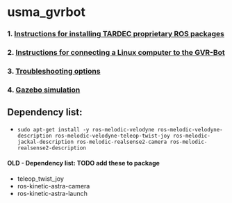 # usma_gvrbot
### 1. [Instructions for installing TARDEC proprietary ROS packages](https://github.com/westpoint-robotics/usma_gvrbot/blob/master/gvrbot-ros-setup.md)
### 2. [Instructions for connecting a Linux computer to the GVR-Bot](https://github.com/westpoint-robotics/usma_gvrbot/blob/master/linux_connect.md)
### 3. [Troubleshooting options](https://github.com/westpoint-robotics/usma_gvrbot/blob/master/troubleshooting.md)
### 4. [Gazebo simulation](https://github.com/westpoint-robotics/gvrbot/blob/master/simulation.md)

## Dependency list:
- `sudo apt-get install -y ros-melodic-velodyne ros-melodic-velodyne-description ros-melodic-velodyne-teleop-twist-joy ros-melodic-jackal-description ros-melodic-realsense2-camera ros-melodic-realsense2-description`



#### OLD - Dependency list: TODO add these to package
- teleop_twist_joy
- ros-kinetic-astra-camera
- ros-kinetic-astra-launch

